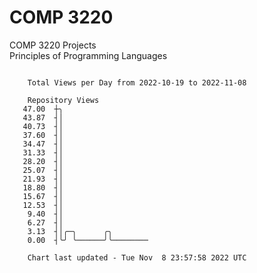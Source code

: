 # COMP 3220
COMP 3220 Projects  
Principles of Programming Languages

```

    Total Views per Day from 2022-10-19 to 2022-11-08

    Repository Views
   47.00  ┼╮
   43.87  ┤│
   40.73  ┤│
   37.60  ┤│
   34.47  ┤│
   31.33  ┤│
   28.20  ┤│
   25.07  ┤│
   21.93  ┤│
   18.80  ┤│
   15.67  ┤│
   12.53  ┤│
    9.40  ┤│
    6.27  ┤│
    3.13  ┤│╭─╮      ╭╮
    0.00  ┤╰╯ ╰──────╯╰────────

    Chart last updated - Tue Nov  8 23:57:58 2022 UTC
    
```
